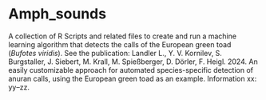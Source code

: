 # Amph_sounds
A collection of R Scripts and related files to create and run a machine learning algorithm that detects the calls of the European green toad (<i>Bufotes viridis</i>).
See the publication:
Landler L., Y. V. Kornilev, S. Burgstaller, J. Siebert, M. Krall, M. Spießberger, D. Dörler, F. Heigl. 2024. An easily customizable approach for automated species-specific detection of anuran calls, using the European green toad as an example. Information xx: yy­–zz.
